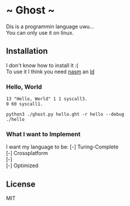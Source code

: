 # ~ Ghost ~
Dis is a programmin language uwu... <br/>
You can only use it on linux.

## Installation
I don't know how to install it :( <br/> 
To use it I think you need [nasm](https://www.nasm.us/) an [ld](https://linux.die.net/man/1/ld)

### Hello, World
```
13 "Hello, World" 1 1 syscall3.
0 60 syscall1.
```

```console
python3 ./ghost.py hello.ght -r hello --debug
./hello
```

### What I want to Implement
I want my language to be:
 [-] Turing-Complete <br/>
 [-] Crossplatform <br/>
 [-] <br/>
 [-] Optimized <br/>

## License
MIT
